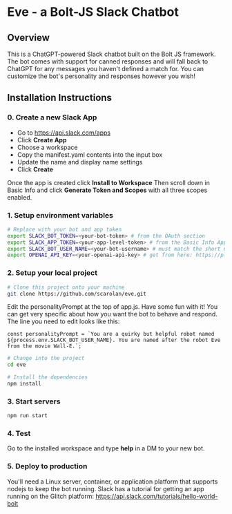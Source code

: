 # Eve - a Bolt-JS Slack Chatbot

## Overview
This is a ChatGPT-powered Slack chatbot built on the Bolt JS framework. The bot comes with support for canned responses and will fall back to ChatGPT for any messages you haven't defined a match for. You can customize the bot's personality and responses however you wish!

## Installation Instructions

### 0. Create a new Slack App

- Go to https://api.slack.com/apps
- Click **Create App**
- Choose a workspace
- Copy the manifest.yaml contents into the input box
- Update the name and display name settings
- Click **Create**

Once the app is created click **Install to Workspace** 
Then scroll down in Basic Info and click **Generate Token and Scopes** with all three scopes enabled.

### 1. Setup environment variables

```zsh
# Replace with your bot and app token
export SLACK_BOT_TOKEN=<your-bot-token> # from the OAuth section
export SLACK_APP_TOKEN=<your-app-level-token> # from the Basic Info App Token Section
export SLACK_BOT_USER_NAME=<your-bot-username> # must match the short name of your bot user
export OPENAI_API_KEY=<your-openai-api-key> # get from here: https://platform.openai.com/account/api-keys
```

### 2. Setup your local project

```zsh
# Clone this project onto your machine
git clone https://github.com/scarolan/eve.git
```

Edit the personalityPrompt at the top of app.js. Have some fun with it! 
You can get very specific about how you want the bot to behave and respond. 
The line you need to edit looks like this: 
```
const personalityPrompt = `You are a quirky but helpful robot named ${process.env.SLACK_BOT_USER_NAME}. You are named after the robot Eve from the movie Wall-E.`;
```

```zsh
# Change into the project
cd eve

# Install the dependencies
npm install
```

### 3. Start servers
```zsh
npm run start
```

### 4. Test
Go to the installed workspace and type **help** in a DM to your new bot. 

### 5. Deploy to production
You'll need a Linux server, container, or application platform that supports nodejs to keep the bot running. Slack has a tutorial for getting an app running on the Glitch platform: https://api.slack.com/tutorials/hello-world-bolt